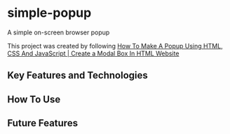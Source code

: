 # simple-popup
A simple on-screen browser popup

This project was created by following [How To Make A Popup Using HTML, CSS And JavaScript | Create a Modal Box In HTML Website](https://youtu.be/AF6vGYIyV8M?si=yYt0MqL8-_o3ny3u)

## Key Features and Technologies

## How To Use

## Future Features
